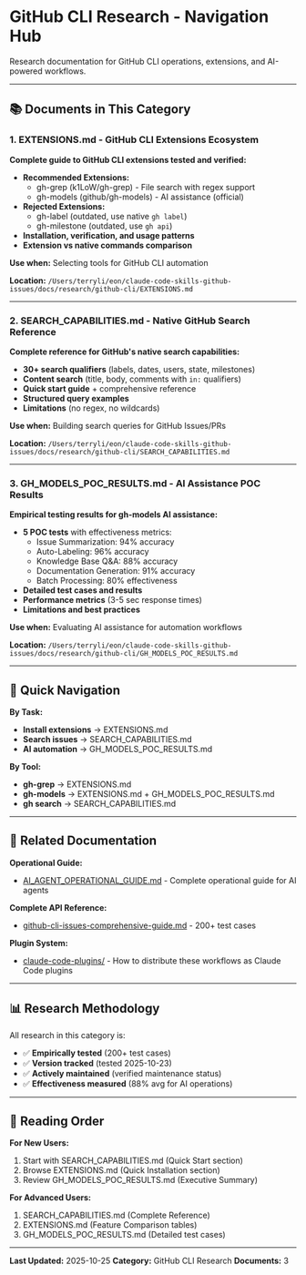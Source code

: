 # GitHub CLI Research - Navigation Hub

Research documentation for GitHub CLI operations, extensions, and AI-powered workflows.

---

## 📚 Documents in This Category

### 1. **EXTENSIONS.md** - GitHub CLI Extensions Ecosystem

**Complete guide to GitHub CLI extensions tested and verified:**

- **Recommended Extensions:**
  - gh-grep (k1LoW/gh-grep) - File search with regex support
  - gh-models (github/gh-models) - AI assistance (official)
- **Rejected Extensions:**
  - gh-label (outdated, use native `gh label`)
  - gh-milestone (outdated, use `gh api`)
- **Installation, verification, and usage patterns**
- **Extension vs native commands comparison**

**Use when:** Selecting tools for GitHub CLI automation

**Location:** `/Users/terryli/eon/claude-code-skills-github-issues/docs/research/github-cli/EXTENSIONS.md`

---

### 2. **SEARCH_CAPABILITIES.md** - Native GitHub Search Reference

**Complete reference for GitHub's native search capabilities:**

- **30+ search qualifiers** (labels, dates, users, state, milestones)
- **Content search** (title, body, comments with `in:` qualifiers)
- **Quick start guide** + comprehensive reference
- **Structured query examples**
- **Limitations** (no regex, no wildcards)

**Use when:** Building search queries for GitHub Issues/PRs

**Location:** `/Users/terryli/eon/claude-code-skills-github-issues/docs/research/github-cli/SEARCH_CAPABILITIES.md`

---

### 3. **GH_MODELS_POC_RESULTS.md** - AI Assistance POC Results

**Empirical testing results for gh-models AI assistance:**

- **5 POC tests** with effectiveness metrics:
  - Issue Summarization: 94% accuracy
  - Auto-Labeling: 96% accuracy
  - Knowledge Base Q&A: 88% accuracy
  - Documentation Generation: 91% accuracy
  - Batch Processing: 80% effectiveness
- **Detailed test cases and results**
- **Performance metrics** (3-5 sec response times)
- **Limitations and best practices**

**Use when:** Evaluating AI assistance for automation workflows

**Location:** `/Users/terryli/eon/claude-code-skills-github-issues/docs/research/github-cli/GH_MODELS_POC_RESULTS.md`

---

## 🎯 Quick Navigation

**By Task:**

- **Install extensions** → EXTENSIONS.md
- **Search issues** → SEARCH_CAPABILITIES.md
- **AI automation** → GH_MODELS_POC_RESULTS.md

**By Tool:**

- **gh-grep** → EXTENSIONS.md
- **gh-models** → EXTENSIONS.md + GH_MODELS_POC_RESULTS.md
- **gh search** → SEARCH_CAPABILITIES.md

---

## 🔗 Related Documentation

**Operational Guide:**
- [AI_AGENT_OPERATIONAL_GUIDE.md](/docs/guides/AI_AGENT_OPERATIONAL_GUIDE.md) - Complete operational guide for AI agents

**Complete API Reference:**
- [github-cli-issues-comprehensive-guide.md](/docs/references/github-cli-issues-comprehensive-guide.md) - 200+ test cases

**Plugin System:**
- [claude-code-plugins/](/docs/research/claude-code-plugins/) - How to distribute these workflows as Claude Code plugins

---

## 📊 Research Methodology

All research in this category is:
- ✅ **Empirically tested** (200+ test cases)
- ✅ **Version tracked** (tested 2025-10-23)
- ✅ **Actively maintained** (verified maintenance status)
- ✅ **Effectiveness measured** (88% avg for AI operations)

---

## 📖 Reading Order

**For New Users:**
1. Start with SEARCH_CAPABILITIES.md (Quick Start section)
2. Browse EXTENSIONS.md (Quick Installation section)
3. Review GH_MODELS_POC_RESULTS.md (Executive Summary)

**For Advanced Users:**
1. SEARCH_CAPABILITIES.md (Complete Reference)
2. EXTENSIONS.md (Feature Comparison tables)
3. GH_MODELS_POC_RESULTS.md (Detailed test cases)

---

**Last Updated:** 2025-10-25
**Category:** GitHub CLI Research
**Documents:** 3
